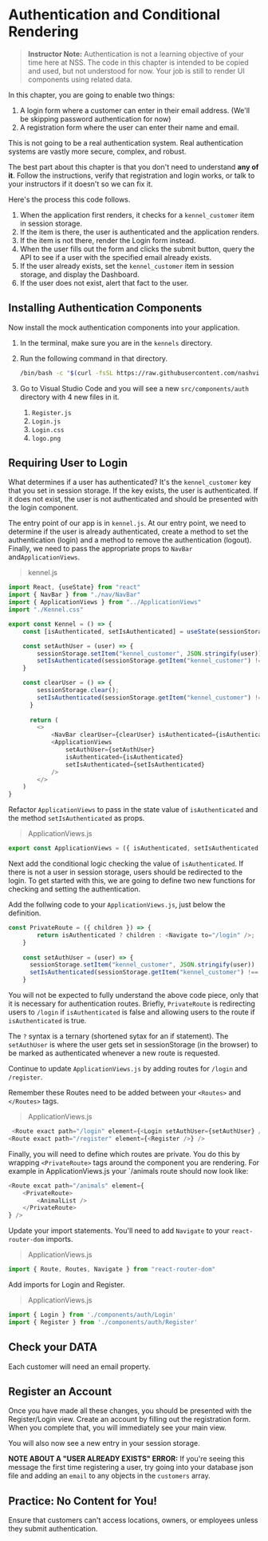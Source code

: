 # Authentication and Conditional Rendering

> **Instructor Note:** Authentication is not a learning objective of your time here at NSS. The code in this chapter is intended to be copied and used, but not understood for now. Your job is still to render UI components using related data.

In this chapter, you are going to enable two things:

1. A login form where a customer can enter in their email address. (We'll be skipping password authentication for now)
1. A registration form where the user can enter their name and email.

This is not going to be a real authentication system. Real authentication systems are vastly more secure, complex, and robust.

The best part about this chapter is that you don't need to understand **any of it**. Follow the instructions, verify that registration and login works, or talk to your instructors if it doesn't so we can fix it.

Here's the process this code follows.

1. When the application first renders, it checks for a `kennel_customer` item in session storage.
1. If the item is there, the user is authenticated and the application renders.
1. If the item is not there, render the Login form instead.
1. When the user fills out the form and clicks the submit button, query the API to see if a user with the specified email already exists.
1. If the user already exists, set the `kennel_customer` item in session storage, and display the Dashboard.
1. If the user does not exist, alert that fact to the user.

## Installing Authentication Components

Now install the mock authentication components into your application.

1. In the terminal, make sure you are in the `kennels` directory.
1. Run the following command in that directory.

    ```sh
    /bin/bash -c "$(curl -fsSL https://raw.githubusercontent.com/nashville-software-school/client-side-mastery/evening-cohort-17/book-6-nashville-kennels/chapters/scripts/auth.sh)"
    ```
1. Go to Visual Studio Code and you will see a new `src/components/auth` directory with 4 new files in it.
   1. `Register.js`
   1. `Login.js`
   1. `Login.css`
   1. `logo.png`

## Requiring User to Login

What determines if a user has authenticated? It's the `kennel_customer` key that you set in session storage. If the key exists, the user is authenticated. If it does not exist, the user is not authenticated and should be presented with the login component.

The entry point of our app is in `kennel.js`. At our entry point, we need to determine if the user is already authenticated, create a method to set the authentication (login) and a method to remove the authentication (logout).  Finally, we need to pass the appropriate props to `NavBar` and`ApplicationViews`.

> kennel.js
```js 
import React, {useState} from "react"
import { NavBar } from "./nav/NavBar"
import { ApplicationViews } from "../ApplicationViews"
import "./Kennel.css"

export const Kennel = () => {
    const [isAuthenticated, setIsAuthenticated] = useState(sessionStorage.getItem("kennel_customer") !== null)

    const setAuthUser = (user) => {
        sessionStorage.setItem("kennel_customer", JSON.stringify(user))
        setIsAuthenticated(sessionStorage.getItem("kennel_customer") !== null)
    }

    const clearUser = () => {
        sessionStorage.clear();
        setIsAuthenticated(sessionStorage.getItem("kennel_customer") !== null)
      }
    
      return (
        <>
            <NavBar clearUser={clearUser} isAuthenticated={isAuthenticated}/>
            <ApplicationViews 
                setAuthUser={setAuthUser}
                isAuthenticated={isAuthenticated}
                setIsAuthenticated={setIsAuthenticated}
            />
        </>
    )
}
```

Refactor `ApplicationViews` to pass in the state value of `isAuthenticated` and the method `setIsAuthenticated` as props.


> ApplicationViews.js
```js
export const ApplicationViews = ({ isAuthenticated, setIsAuthenticated }) => {
```


Next add the conditional logic checking the value of `isAuthenticated`. If there is not a user in session storage, users should be redirected to the login. To get started with this, we are going to define two new functions for checking and setting the authentication.

Add the follwing code to your `ApplicationViews.js`, just below the definition.

```js
const PrivateRoute = ({ children }) => {
        return isAuthenticated ? children : <Navigate to="/login" />;
    }
  
    const setAuthUser = (user) => {
      sessionStorage.setItem("kennel_customer", JSON.stringify(user))
      setIsAuthenticated(sessionStorage.getItem("kennel_customer") !== null)
    }
```
You will not be expected to fully understand the above code piece, only that it is necessary for authentication routes.  Briefly, `PrivateRoute` is redirecting users to `/login` if `isAuthenticated` is false and allowing users to the route if `isAuthenticated` is true.  

The `?` syntax is a ternary (shortened sytax for an if statement).  The `setAuthUser` is where the user gets set in sessionStorage (in the browser) to be marked as authenticated whenever a new route is requested. 

Continue to update `ApplicationViews.js` by adding routes for `/login` and `/register`.

Remember these Routes need to be added between your `<Routes>` and `</Routes>` tags.

> ApplicationViews.js
```js
 <Route exact path="/login" element={<Login setAuthUser={setAuthUser} />} />
<Route exact path="/register" element={<Register />} />
```

Finally, you will need to define which routes are private.  You do this by wrapping `<PrivateRoute>` tags around the component you are rendering.  For example in ApplicationViews.js your `/animals route should now look like:

```js
<Route excat path="/animals" element={
    <PrivateRoute>
        <AnimalList />
    </PrivateRoute>
} />
```
Update your import statements.  You'll need to add `Navigate` to your `react-router-dom` 
imports.

>ApplicationViews.js
```js
import { Route, Routes, Navigate } from "react-router-dom"
```

Add imports for Login and Register.

> ApplicationViews.js
```js
import { Login } from './components/auth/Login'
import { Register } from './components/auth/Register'
```


## Check your DATA
Each customer will need an email property.


## Register an Account

Once you have made all these changes, you should be presented with the Register/Login view. Create an account by filling out the registration form. When you complete that, you will immediately see your main view.

You will also now see a new entry in your session storage.

**NOTE ABOUT A "USER ALREADY EXISTS" ERROR:** If you're seeing this message the first time registering a user, try going into your database json file and adding an `email` to any objects in the `customers` array.

## Practice: No Content for You!

Ensure that customers can't access locations, owners, or employees unless they submit authentication.
